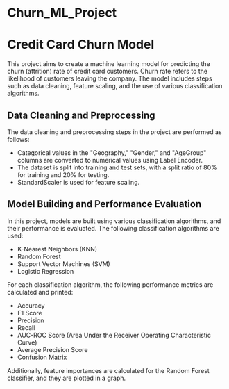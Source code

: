 # Churn_ML_Project

# Credit Card Churn Model

This project aims to create a machine learning model for predicting the churn (attrition) rate of credit card customers. Churn rate refers to the likelihood of customers leaving the company. The model includes steps such as data cleaning, feature scaling, and the use of various classification algorithms.

## Data Cleaning and Preprocessing

The data cleaning and preprocessing steps in the project are performed as follows:

- Categorical values in the "Geography," "Gender," and "AgeGroup" columns are converted to numerical values using Label Encoder.
- The dataset is split into training and test sets, with a split ratio of 80% for training and 20% for testing.
- StandardScaler is used for feature scaling.

## Model Building and Performance Evaluation

In this project, models are built using various classification algorithms, and their performance is evaluated. The following classification algorithms are used:

- K-Nearest Neighbors (KNN)
- Random Forest
- Support Vector Machines (SVM)
- Logistic Regression

For each classification algorithm, the following performance metrics are calculated and printed:

- Accuracy
- F1 Score
- Precision
- Recall
- AUC-ROC Score (Area Under the Receiver Operating Characteristic Curve)
- Average Precision Score
- Confusion Matrix

Additionally, feature importances are calculated for the Random Forest classifier, and they are plotted in a graph.
